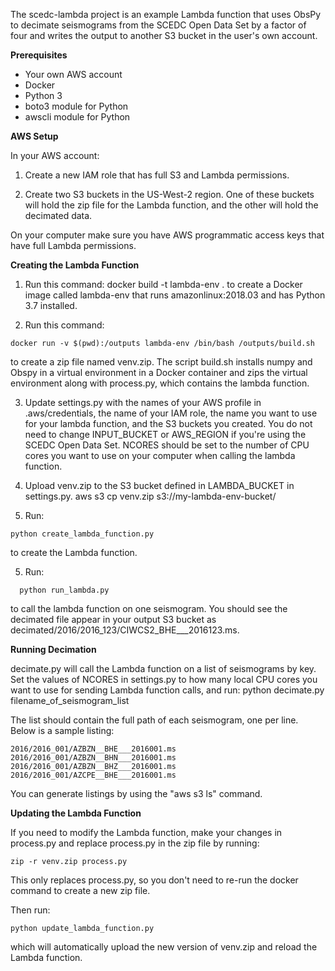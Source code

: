 The scedc-lambda project is an example Lambda function that uses ObsPy to
decimate seismograms from the SCEDC Open Data Set by a factor of four and 
writes the output to another S3 bucket in the user's own account.

**Prerequisites**

- Your own AWS account
- Docker
- Python 3
- boto3 module for Python
- awscli module for Python

**AWS Setup**

In your AWS account:

1. Create a new IAM role that has full S3 and Lambda permissions.

2. Create two S3 buckets in the US-West-2 region. One of these buckets will
hold the zip file for the Lambda function, and the other will hold the
decimated data.

On your computer make sure you have AWS programmatic access keys that have
full Lambda permissions.

**Creating the Lambda Function**

1. Run this command:
  docker build -t lambda-env .
to create a Docker image called lambda-env that runs
amazonlinux:2018.03 and has Python 3.7 installed.

2. Run this command:
```
docker run -v $(pwd):/outputs lambda-env /bin/bash /outputs/build.sh
```
to create a zip file named venv.zip. The script build.sh installs numpy and Obspy
in a virtual environment in a Docker container and zips the virtual environment
along with process.py, which contains the lambda function.

3. Update settings.py with the names of your AWS profile in .aws/credentials,
the name of your IAM role, the name you want to use for your lambda function, 
and the S3 buckets you created. You do not need to change INPUT_BUCKET or AWS_REGION 
if you're using the SCEDC Open Data Set. NCORES should be set to the number of
CPU cores you want to use on your computer when calling the lambda function.

3. Upload venv.zip to the S3 bucket defined in LAMBDA_BUCKET in settings.py.
  aws s3 cp venv.zip s3://my-lambda-env-bucket/

4. Run:
```
python create_lambda_function.py
```
to create the Lambda function.

5. Run:
```
  python run_lambda.py
```
to call the lambda function on one seismogram. You should see the decimated
file appear in your output S3 bucket as decimated/2016/2016_123/CIWCS2_BHE___2016123.ms.

**Running Decimation**

decimate.py will call the Lambda function on a list of seismograms by key. Set the 
values of NCORES in settings.py to how many local CPU cores you want to use for
sending Lambda function calls, and run:
  python decimate.py filename_of_seismogram_list

The list should contain the full path of each seismogram, one per line. Below is a sample listing:

```
2016/2016_001/AZBZN__BHE___2016001.ms
2016/2016_001/AZBZN__BHN___2016001.ms
2016/2016_001/AZBZN__BHZ___2016001.ms
2016/2016_001/AZCPE__BHE___2016001.ms
```

You can generate listings by using the "aws s3 ls" command.

**Updating the Lambda Function**

If you need to modify the Lambda function, make your changes in process.py and replace
process.py in the zip file by running:
```
zip -r venv.zip process.py
```
This only replaces process.py, so you don't need to re-run the docker command to
create a new zip file. 

Then run:
```
python update_lambda_function.py
```
which will automatically upload the new version of venv.zip and reload the Lambda
function.
